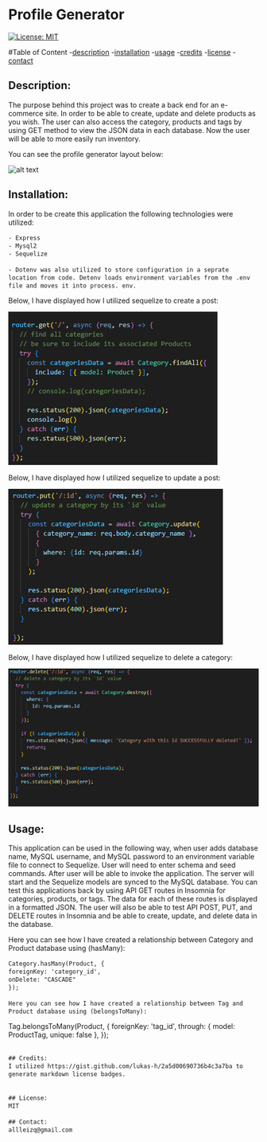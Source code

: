 # Profile Generator 
  
  [![License: MIT](https://img.shields.io/badge/License-MIT-yellow.svg)](https://opensource.org/licenses/MIT)

  #Table of Content
  -[description](#Description)
  -[installation](#Installation)
  -[usage](#Usage)
  -[credits](#Credits)
  -[license](#License)
  -[contact](#Contact)

  ## Description:
  The purpose behind this project was to create a back end for an e-commerce site. In order to be able to create, update and delete products as you wish. The user can also access the category, products and tags by using GET method to view the JSON data in each database. Now the user will be able to more easily run inventory. 

  You can see the profile generator layout below:

   ![alt text](./assets/profile%20image.png)

  ## Installation:
  In order to be create this application the following technologies were utilized:
   
    - Express
    - Mysql2
    - Sequelize

    - Dotenv was also utilized to store configuration in a seprate location from code. Detenv loads environment variables from the .env file and moves it into process. env.


  Below, I have displayed how I utilized sequelize to create a post:

   ![alt text](./assets/get%20route.png)

  Below, I have displayed how I utilized sequelize to update a post:

   ![alt text](./assets/put%20method.png)


  Below, I have displayed how I utilized sequelize to delete a category:

  ![alt text](./assets/delete%20route.png)


  ## Usage:

 This application can be used in the following way, when user adds database name, MySQL username, and MySQL password to an environment variable file to connect to Sequelize. User will need to enter schema and seed commands. After user will be able to invoke the application. The server will start and the Sequelize models are synced to the MySQL database. You can test this applications back by using API GET routes in Insomnia for categories, products, or tags. The data for each of these routes is displayed in a formatted JSON. The user will also be able to test API POST, PUT, and DELETE routes in Insomnia and be able to create, update, and delete data in the database.

  
  
  Here you can see how I have created a relationship between Category and Product database using (hasMany):
  ```
 Category.hasMany(Product, {
  foreignKey: 'category_id',
  onDelete: "CASCADE"
});

  Here you can see how I have created a relationship between Tag and Product database using (belongsToMany):
  ```
  Tag.belongsToMany(Product, {
  foreignKey: 'tag_id',
  through: {
    model: ProductTag,
    unique: false 
    },
 });

  ```

  ## Credits:
  I utilized https://gist.github.com/lukas-h/2a5d00690736b4c3a7ba to generate markdown license badges.

 
  ## License:
  MIT 

  ## Contact:
  allleizq@gmail.com